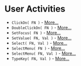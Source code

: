 # User Activities

* `ClickOn( FN )` - [More...](https://github.com/Hrabovszki1023/OKW/wiki/ClickOn%28-FN-%29)
* `DoubleClickOn( FN )` - [More...](https://github.com/Hrabovszki1023/OKW/wiki/DoubleClickOn%28-FN-%29)
* `SetFocus( FN )` - [More...](https://github.com/Hrabovszki1023/OKW/wiki/SetFocus%28-FN-%29)
* `SetValue( FN, Val )` - [More...](https://github.com/Hrabovszki1023/OKW/wiki/SetValue%28-FN%2C-Val-%29)
* `Select( FN, Val )` - [More...](https://github.com/Hrabovszki1023/OKW/wiki/Select%28-FN%2C-Val-%29)
* `SelectMenu( FN )` - [More...](https://github.com/Hrabovszki1023/OKW/wiki/SelectMenu%28-FN-%29)
* `SelectMenu( FN, Val )` - [More...](https://github.com/Hrabovszki1023/OKW/wiki/SelectMenu%28-FN%2C-Val-%29)
* `TypeKey( FN, Val )` - [More...](https://github.com/Hrabovszki1023/OKW/wiki/TypeKey%28-FN%2C-Val-%29)

### 

